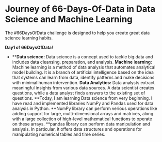 # Journey of 66-Days-Of-Data in Data Science and Machine Learning

The #66DaysOfData challenge is designed to help you create great data science learning habits.


**Day1 of 66DaysOfData!**

- **__Data science:__ Data science is a concept used to tackle big data and includes data cleansing, preparation, and analysis. __Machine learning:__ Machine learning is a method of data analysis that automates analytical model building. It is a branch of artificial intelligence based on the idea that systems can learn from data, identify patterns and make decisions with minimal human intervention. __Data Analytics:__ Data analysts extract meaningful insights from various data sources. A data scientist creates questions, while a data analyst finds answers to the existing set of questions.
**Today, I am learning Data science from very beginning. I have read and implemented libraries NumPy and Pandas used for data analysis in Python.
**NumPy library can perform verious operations like adding support for large, multi-dimensional arrays and matrices, along with a large collection of high-level mathematical functions to operate on these arrays.
**pandas library can perform data manipulation and analysis. In particular, it offers data structures and operations for manipulating numerical tables and time series.
